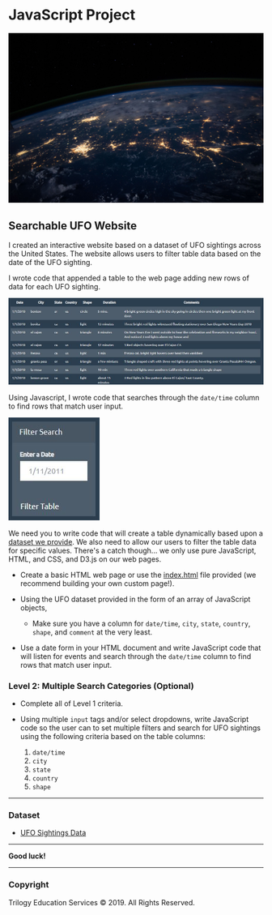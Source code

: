 # JavaScript Project

![NASA](UFO-level-1/nasa.jpg)

## Searchable UFO Website

I created an interactive website based on a dataset of UFO sightings across the United States. The website allows users to filter table data based on the date of the UFO sighting.

I wrote code that appended a table to the web page adding new rows of data for each UFO sighting.

![TableSample](UFO-level-1/UFO_table_sample.JPG)

Using Javascript, I wrote code that searches through the `date/time` column to find rows that match user input.

![UFOfilter](UFO-level-1/UFO_date_filter.JPG)

We need you to write code that will create a table dynamically based upon a [dataset we provide](StarterCode/static/js/data.js). We also need to allow our users to filter the table data for specific values. There's a catch though... we only use pure JavaScript, HTML, and CSS, and D3.js on our web pages.

* Create a basic HTML web page or use the [index.html](StarterCode/index.html) file provided (we recommend building your own custom page!).

* Using the UFO dataset provided in the form of an array of JavaScript objects, 

  * Make sure you have a column for `date/time`, `city`, `state`, `country`, `shape`, and `comment` at the very least.

* Use a date form in your HTML document and write JavaScript code that will listen for events and search through the `date/time` column to find rows that match user input.

### Level 2: Multiple Search Categories (Optional)

* Complete all of Level 1 criteria.

* Using multiple `input` tags and/or select dropdowns, write JavaScript code so the user can to set multiple filters and search for UFO sightings using the following criteria based on the table columns:

  1. `date/time`
  2. `city`
  3. `state`
  4. `country`
  5. `shape`

- - -

### Dataset

* [UFO Sightings Data](StarterCode/static/js/data.js)

- - -

**Good luck!**

- - -

### Copyright

Trilogy Education Services © 2019. All Rights Reserved.
